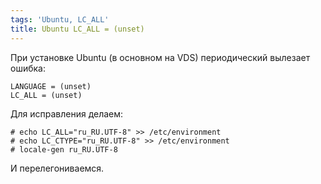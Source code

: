 ```yaml
---
tags: 'Ubuntu, LC_ALL'
title: Ubuntu LC_ALL = (unset)
---
```


При установке Ubuntu (в основном на VDS) периодический вылезает ошибка:

    LANGUAGE = (unset)
    LC_ALL = (unset)

Для исправления делаем:

    # echo LC_ALL="ru_RU.UTF-8" >> /etc/environment
    # echo LC_CTYPE="ru_RU.UTF-8" >> /etc/environment
    # locale-gen ru_RU.UTF-8

И перелегониваемся.
